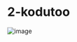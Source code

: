 # 2-kodutoo

![image](https://user-images.githubusercontent.com/90237415/172064499-751fb67c-c060-4f3f-9651-054960a08ce5.png)

